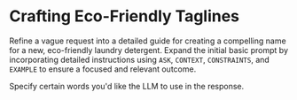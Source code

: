 # Crafting Eco-Friendly Taglines

Refine a vague request into a detailed guide for creating a compelling name for a new, eco-friendly laundry detergent. Expand the initial basic prompt by incorporating detailed instructions using `ASK`, `CONTEXT`, `CONSTRAINTS`, and `EXAMPLE` to ensure a focused and relevant outcome.

Specify certain words you'd like the LLM to use in the response.